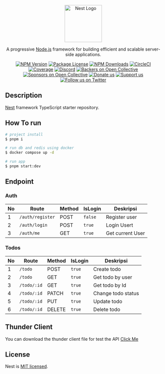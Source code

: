 <p align="center">
  <a href="http://nestjs.com/" target="blank"><img src="https://nestjs.com/img/logo-small.svg" width="120" alt="Nest Logo" /></a>
</p>

[circleci-image]: https://img.shields.io/circleci/build/github/nestjs/nest/master?token=abc123def456
[circleci-url]: https://circleci.com/gh/nestjs/nest

  <p align="center">A progressive <a href="http://nodejs.org" target="_blank">Node.js</a> framework for building efficient and scalable server-side applications.</p>
    <p align="center">
<a href="https://www.npmjs.com/~nestjscore" target="_blank"><img src="https://img.shields.io/npm/v/@nestjs/core.svg" alt="NPM Version" /></a>
<a href="https://www.npmjs.com/~nestjscore" target="_blank"><img src="https://img.shields.io/npm/l/@nestjs/core.svg" alt="Package License" /></a>
<a href="https://www.npmjs.com/~nestjscore" target="_blank"><img src="https://img.shields.io/npm/dm/@nestjs/common.svg" alt="NPM Downloads" /></a>
<a href="https://circleci.com/gh/nestjs/nest" target="_blank"><img src="https://img.shields.io/circleci/build/github/nestjs/nest/master" alt="CircleCI" /></a>
<a href="https://coveralls.io/github/nestjs/nest?branch=master" target="_blank"><img src="https://coveralls.io/repos/github/nestjs/nest/badge.svg?branch=master#9" alt="Coverage" /></a>
<a href="https://discord.gg/G7Qnnhy" target="_blank"><img src="https://img.shields.io/badge/discord-online-brightgreen.svg" alt="Discord"/></a>
<a href="https://opencollective.com/nest#backer" target="_blank"><img src="https://opencollective.com/nest/backers/badge.svg" alt="Backers on Open Collective" /></a>
<a href="https://opencollective.com/nest#sponsor" target="_blank"><img src="https://opencollective.com/nest/sponsors/badge.svg" alt="Sponsors on Open Collective" /></a>
  <a href="https://paypal.me/kamilmysliwiec" target="_blank"><img src="https://img.shields.io/badge/Donate-PayPal-ff3f59.svg" alt="Donate us"/></a>
    <a href="https://opencollective.com/nest#sponsor"  target="_blank"><img src="https://img.shields.io/badge/Support%20us-Open%20Collective-41B883.svg" alt="Support us"></a>
  <a href="https://twitter.com/nestframework" target="_blank"><img src="https://img.shields.io/twitter/follow/nestframework.svg?style=social&label=Follow" alt="Follow us on Twitter"></a>
</p>

## Description

[Nest](https://github.com/nestjs/nest) framework TypeScript starter repository.

## How To run

```bash
# project install
$ pnpm i

# run db and redis using docker
$ docker compose up -d

# run app
$ pnpm start:dev
```

## Endpoint

### Auth

| No  | Route            | Method | IsLogin | Deskripsi        |
| --- | ---------------- | ------ | ------- | ---------------- |
| 1   | `/auth/register` | POST   | `false` | Register user    |
| 2   | `/auth/login`    | POST   | `true`  | Login Usert      |
| 3   | `/auth/me`       | GET    | `true`  | Get current User |

### Todos

| No  | Route       | Method | IsLogin | Deskripsi          |
| --- | ----------- | ------ | ------- | ------------------ |
| 1   | `/todo`     | POST   | `true`  | Create todo        |
| 2   | `/todo`     | GET    | `true`  | Get todo by user   |
| 3   | `/todo/:id` | GET    | `true`  | Get todo by Id     |
| 4   | `/todo/:id` | PATCH  | `true`  | Change todo status |
| 5   | `/todo/:id` | PUT    | `true`  | Update todo        |
| 6   | `/todo/:id` | DELETE | `true`  | Delete todo        |

## Thunder Client

You can download the thunder client file for test the API [Click Me](https://github.com/Rendyfranzz/typicode-nestjs/blob/main/thunder-collection_dot.json)

## License

Nest is [MIT licensed](https://github.com/nestjs/nest/blob/master/LICENSE).
